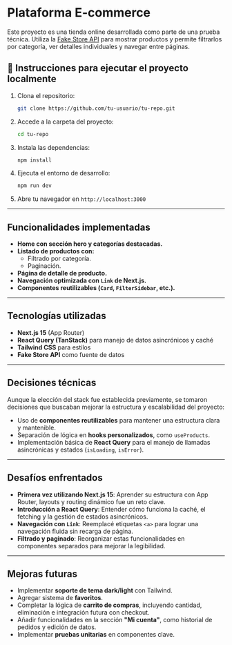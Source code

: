 # Plataforma E-commerce

Este proyecto es una tienda online desarrollada como parte de una prueba técnica. Utiliza la [Fake Store API](https://fakestoreapi.com/) para mostrar productos y permite filtrarlos por categoría, ver detalles individuales y navegar entre páginas.

## 🚀 Instrucciones para ejecutar el proyecto localmente

1. Clona el repositorio:

   ```bash
   git clone https://github.com/tu-usuario/tu-repo.git
   ```

2. Accede a la carpeta del proyecto:

   ```bash
   cd tu-repo
   ```

3. Instala las dependencias:

   ```bash
   npm install
   ```

4. Ejecuta el entorno de desarrollo:

   ```bash
   npm run dev
   ```

5. Abre tu navegador en `http://localhost:3000`

---

## Funcionalidades implementadas

- **Home con sección hero y categorías destacadas.**
- **Listado de productos con:**
  - Filtrado por categoría.
  - Paginación.
- **Página de detalle de producto.**
- **Navegación optimizada con `Link` de Next.js.**
- **Componentes reutilizables (`Card`, `FilterSidebar`, etc.).**

---

## Tecnologías utilizadas

- **Next.js 15** (App Router)
- **React Query (TanStack)** para manejo de datos asincrónicos y caché
- **Tailwind CSS** para estilos
- **Fake Store API** como fuente de datos

---

## Decisiones técnicas

Aunque la elección del stack fue establecida previamente, se tomaron decisiones que buscaban mejorar la estructura y escalabilidad del proyecto:

- Uso de **componentes reutilizables** para mantener una estructura clara y mantenible.
- Separación de lógica en **hooks personalizados**, como `useProducts`.
- Implementación básica de **React Query** para el manejo de llamadas asincrónicas y estados (`isLoading`, `isError`).

---

## Desafíos enfrentados

- **Primera vez utilizando Next.js 15**: Aprender su estructura con App Router, layouts y routing dinámico fue un reto clave.
- **Introducción a React Query**: Entender cómo funciona la caché, el fetching y la gestión de estados asincrónicos.
- **Navegación con `Link`**: Reemplacé etiquetas `<a>` para lograr una navegación fluida sin recarga de página.
- **Filtrado y paginado**: Reorganizar estas funcionalidades en componentes separados para mejorar la legibilidad.

---

## Mejoras futuras

- Implementar **soporte de tema dark/light** con Tailwind.
- Agregar sistema de **favoritos**.
- Completar la lógica de **carrito de compras**, incluyendo cantidad, eliminación e integración futura con checkout.
- Añadir funcionalidades en la sección **"Mi cuenta"**, como historial de pedidos y edición de datos.
- Implementar **pruebas unitarias** en componentes clave.